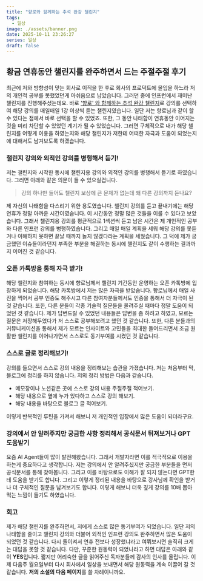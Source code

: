 ```yaml
---
title: "향로와 함께하는 추석 완강 챌린지"
tags:
  - 일상
image: ./assets/banner.png
date: 2025-10-11 23:26:27
series: 일상
draft: false
---
```


## 황금 연휴동안 챌린지를 완주하면서 드는 주절주절 후기

최근에 저와 방향성이 맞는 회사로 이직을 한 후로 회사의 프로덕트에 몰입을 하느라 저의 개인적 공부를 못했었던게 아쉬움으로 남았습니다. 그러던 중에 인프런에서 재미난 챌린지를 진행해주셨는데요. 바로 ['향로' 와 함께하는 추석 완강 챌린지](https://inf.run/RAWqi)로 강의를 선택하여 해당 강의를 매일매일 1강 이상씩 듣는 챌린지였습니다. 일단 저는 향로님과 같이 할 수 있다는 점에서 바로 선택을 할 수 있었죠. 또한, 그 동안 나태함이 연휴동안 이어지는 것을 미리 차단할 수 있었던 계기가 될 수 있었습니다. 그러면 구체적으로 내가 해당 챌린지를 어떻게 이용을 하였는지와 해당 챌린지가 저한테 어떠한 자극과 도움이 되었는지에 대해서도 남겨보도록 하겠습니다.

### 챌린지 강의와 외적인 강의를 병행해서 듣기!

저는 챌린지와 시작한 동시에 챌린지용 강의와 외적인 강의를 병행해서 듣기로 하였습니다. 그러면 아래와 같은 의문이 들 수 있으실겁니다.

> 강의 하나만 들어도 챌린지 보상에 큰 문제가 없는데 왜 다른 강의까지 듣나요?

제 자신의 나태함을 다스리기 위한 용도였습니다. 챌린지 강의를 듣고 끝내기에는 해당 연휴가 정말 아까운 시간이였습니다. 이 시간동안 정말 많은 것들을 이룰 수 있다고 보았습니다. 그래서 챌린지용 강의를 평균적으로 1섹션씩 듣고 남은 시간은 제 개인적인 공부와 다른 인프런 강의를 병행하였습니다. 그리고 매일 매일 계획을 세워 해당 강의를 못듣거나 이해하지 못하면 끝날 때까지 놀지 않겠다라는 계획을 세웠습니다. 그 덕에 제가 궁금했던 이슈들이라던지 부족한 부분을 해결하는 동시에 챌린지도 같이 수행하는 결과까지 이어진 것 같습니다.

### 오픈 카톡방을 통해 자극 받기!

해당 챌린지와 참여하는 동시에 향로님께서 챌린지 기간동안 운영하는 오픈 카톡방에 입장하게 되었습니다. 해당 카톡방에서 저는 많은 자극을 받았습니다. 향로님께서 매일 사진을 찍어서 공부 인증도 해주시고 다른 참여자분들께서도 인증을 통해서 더 자극이 된 것 같습니다. 또한, 다른 분들이 각종 기술적 질문들을 올려주실 때마다 정말 도움이 되었던 것 같습니다. 제가 답변드릴 수 있었던 내용들은 답변을 좀 하려고 하였고, 모르는 질문은 저장해두었다가 저 스스로 공부해보려고 했던 것 같습니다. 또한, 다른 분들과의 커뮤니케이션을 통해서 제가 모르는 인사이트와 고민들을 최대한 들어드리면서 조금 원활한 챌린지를 이어나가면서 스스로도 동기부여를 시켰던 것 같습니다.

### 스스로 글로 정리해보기!

강의를 들으면서 스스로 강의 내용을 정리해보는 습관을 가졌습니다. 저는 처음부터 막, 블로그에 정리를 하지 않습니다. 저의 정리 방법은 다음과 같습니다.

- 메모장이나 노션같은 곳에 스스로 강의 내용 주절주절 적어보기.
- 해당 내용으로 옆에 누가 있다하고 스스로 강의 해보기.
- 해당 내용을 바탕으로 블로그 글 적어보기.

이렇게 반복적인 루틴을 가져서 해보니 저 개인적인 입장에서 많은 도움이 되더라구요.

### 강의에서 안 알려주지만 궁금한 사항 정리해서 공식문서 뒤져보거나 GPT 도움받기

요즘 AI Agent들이 많이 발전해왔습니다. 그래서 개발자라면 이를 적극적으로 이용을 하는게 중요하다고 생각합니다. 저는 강의에서 안 알려주셨지만 궁금한 부분들을 먼저 공식문서를 통해 찾아봅니다. 그리고 이를 바탕으로도 이해가 잘 되지 않는다면 GPT한테 도움을 받기도 합니다. 그리고 이렇게 정리된 내용을 바탕으로 강사님께 확인을 받거나 더 구체적인 질문을 남겨보기도 합니다. 이렇게 해보니 더욱 깊게 강의를 10배 뽑아 먹는 느낌이 들기도 하였습니다.

### 회고

제가 해당 챌린지를 완주하면서, 저에게 스스로 많은 동기부여가 되었습니다. 일단 저의 나태함을 줄이고 챌린지 강의와 더불어 외적인 인프런 강의도 완주하면서 많은 도움이 되었던 것 같습니다. 다시 돌이켜서 연휴 전보다 성장했냐라고 여쭤보시면 솔직히 크게는 대답을 못할 것 같습니다. 다만, 꾸준한 원동력이 되었나라고 하면 대답은 아래와 같이 **YES**입니다. 짧지만 어리숙한 글을 읽어주신 독자분들께 감사의 인사를 올립니다. 이제 다음주 월요일부터 다시 회사에서 일상을 보내면서 해당 원동력을 계속 이끌어 갈 것 같습니다. **저의 소설의 다음 페이지**를 쓸 차례이니까요.